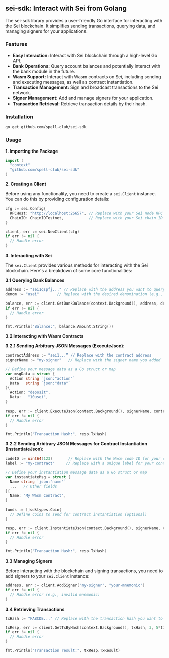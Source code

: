 ## sei-sdk: Interact with Sei from Golang

The sei-sdk library provides a user-friendly Go interface for interacting with the Sei blockchain. It simplifies sending transactions, querying data, and managing signers for your applications.

### Features

* **Easy Interaction:** Interact with Sei blockchain through a high-level Go API.
* **Bank Operations:** Query account balances and potentially interact with the bank module in the future.
* **Wasm Support:** Interact with Wasm contracts on Sei, including sending and executing messages, as well as contract instantiation.
* **Transaction Management:** Sign and broadcast transactions to the Sei network.
* **Signer Management:** Add and manage signers for your application.
* **Transaction Retrieval:** Retrieve transaction details by their hash.

### Installation

```bash
go get github.com/spell-club/sei-sdk
```

### Usage

**1. Importing the Package**

```go
import (
  "context"
  "github.com/spell-club/sei-sdk"
)
```

**2. Creating a Client**

Before using any functionality, you need to create a `sei.Client` instance. You can do this by providing configuration details:

```go
cfg := sei.Config{
  RPCHost: "http://localhost:26657", // Replace with your Sei node RPC address
  ChainID: ChainIDTestnet,           // Replace with your Sei chain ID
}

client, err := sei.NewClient(cfg)
if err != nil {
  // Handle error
}
```

**3. Interacting with Sei**

The `sei.Client` provides various methods for interacting with the Sei blockchain. Here's a breakdown of some core functionalities:

**3.1 Querying Bank Balances**

```go
address := "sei1qspfj..." // Replace with the address you want to query
denom := "usei"        // Replace with the desired denomination (e.g., usei)

balance, err := client.GetBankBalance(context.Background(), address, denom)
if err != nil {
  // Handle error
}

fmt.Println("Balance:", balance.Amount.String())
```

**3.2 Interacting with Wasm Contracts**

**3.2.1 Sending Arbitrary JSON Messages (ExecuteJson):**

```go
contractAddress := "sei1...” // Replace with the contract address
signerName := "my-signer"   // Replace with the signer name you added

// Define your message data as a Go struct or map
var msgData = struct {
  Action string `json:"action"`
  Data   string `json:"data"`
}{
  Action: "deposit",
  Data:   "10usei",
}

resp, err := client.ExecuteJson(context.Background(), signerName, contractAddress, msgData)
if err != nil {
  // Handle error
}

fmt.Println("Transaction Hash:", resp.TxHash)
```

**3.2.2 Sending Arbitrary JSON Messages for Contract Instantiation (InstantiateJson):**

```go
codeID := uint64(123)       // Replace with the Wasm code ID for your contract
label := "my-contract"     // Replace with a unique label for your contract

// Define your instantiation message data as a Go struct or map
var instantiateMsg = struct {
  Name string `json:"name"`
  ...   // Other fields
}{
  Name: "My Wasm Contract",
}

funds := []sdktypes.Coin{
  // Define coins to send for contract instantiation (optional)
}

resp, err := client.InstantiateJson(context.Background(), signerName, codeID, label, instantiateMsg, funds)
if err != nil {
  // Handle error
}

fmt.Println("Transaction Hash:", resp.TxHash)
```

**3.3 Managing Signers**

Before interacting with the blockchain and signing transactions, you need to add signers to your `sei.Client` instance:

```go
address, err := client.AddSigner("my-signer", "your-mnemonic")
if err != nil {
  // Handle error (e.g., invalid mnemonic)
}
```

**3.4 Retrieving Transactions**

```go
txHash := "FABCDE..." // Replace with the transaction hash you want to retrieve

txResp, err := client.GetTxByHash(context.Background(), txHash, 3, 5*time.Second)
if err != nil {
  // Handle error
}

fmt.Println("Transaction result:", txResp.TxResult)
```
